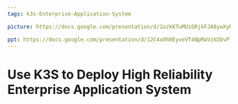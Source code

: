 ```yaml
---
tags: k3s-Enterprise-Application-System

picture: https://docs.google.com/presentation/d/1ozkKTuMUiGRjkFJA8ywXyR60uVFIO38GSHLa_Tud0vQ/edit?usp=sharing

ppt: https://docs.google.com/presentation/d/12C4x0h0EyveVT4NpMaVzkDDvPlRcoU3jXwT7IgFecr0/edit?usp=sharing
---
```

# Use K3S to Deploy High Reliability Enterprise Application System